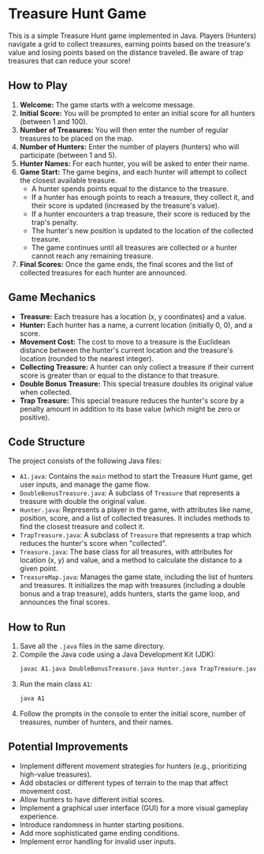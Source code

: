 # Treasure Hunt Game

This is a simple Treasure Hunt game implemented in Java. Players (Hunters) navigate a grid to collect treasures, earning points based on the treasure's value and losing points based on the distance traveled. Be aware of trap treasures that can reduce your score!

## How to Play

1.  **Welcome:** The game starts with a welcome message.
2.  **Initial Score:** You will be prompted to enter an initial score for all hunters (between 1 and 100).
3.  **Number of Treasures:** You will then enter the number of regular treasures to be placed on the map.
4.  **Number of Hunters:** Enter the number of players (hunters) who will participate (between 1 and 5).
5.  **Hunter Names:** For each hunter, you will be asked to enter their name.
6.  **Game Start:** The game begins, and each hunter will attempt to collect the closest available treasure.
    * A hunter spends points equal to the distance to the treasure.
    * If a hunter has enough points to reach a treasure, they collect it, and their score is updated (increased by the treasure's value).
    * If a hunter encounters a trap treasure, their score is reduced by the trap's penalty.
    * The hunter's new position is updated to the location of the collected treasure.
    * The game continues until all treasures are collected or a hunter cannot reach any remaining treasure.
7.  **Final Scores:** Once the game ends, the final scores and the list of collected treasures for each hunter are announced.

## Game Mechanics

* **Treasure:** Each treasure has a location (x, y coordinates) and a value.
* **Hunter:** Each hunter has a name, a current location (initially 0, 0), and a score.
* **Movement Cost:** The cost to move to a treasure is the Euclidean distance between the hunter's current location and the treasure's location (rounded to the nearest integer).
* **Collecting Treasure:** A hunter can only collect a treasure if their current score is greater than or equal to the distance to that treasure.
* **Double Bonus Treasure:** This special treasure doubles its original value when collected.
* **Trap Treasure:** This special treasure reduces the hunter's score by a penalty amount in addition to its base value (which might be zero or positive).

## Code Structure

The project consists of the following Java files:

* `A1.java`: Contains the `main` method to start the Treasure Hunt game, get user inputs, and manage the game flow.
* `DoubleBonusTreasure.java`: A subclass of `Treasure` that represents a treasure with double the original value.
* `Hunter.java`: Represents a player in the game, with attributes like name, position, score, and a list of collected treasures. It includes methods to find the closest treasure and collect it.
* `TrapTreasure.java`: A subclass of `Treasure` that represents a trap which reduces the hunter's score when "collected".
* `Treasure.java`: The base class for all treasures, with attributes for location (x, y) and value, and a method to calculate the distance to a given point.
* `TreasureMap.java`: Manages the game state, including the list of hunters and treasures. It initializes the map with treasures (including a double bonus and a trap treasure), adds hunters, starts the game loop, and announces the final scores.

## How to Run

1.  Save all the `.java` files in the same directory.
2.  Compile the Java code using a Java Development Kit (JDK):
    ```bash
    javac A1.java DoubleBonusTreasure.java Hunter.java TrapTreasure.java Treasure.java TreasureMap.java
    ```
3.  Run the main class `A1`:
    ```bash
    java A1
    ```
4.  Follow the prompts in the console to enter the initial score, number of treasures, number of hunters, and their names.

## Potential Improvements

* Implement different movement strategies for hunters (e.g., prioritizing high-value treasures).
* Add obstacles or different types of terrain to the map that affect movement cost.
* Allow hunters to have different initial scores.
* Implement a graphical user interface (GUI) for a more visual gameplay experience.
* Introduce randomness in hunter starting positions.
* Add more sophisticated game ending conditions.
* Implement error handling for invalid user inputs.
